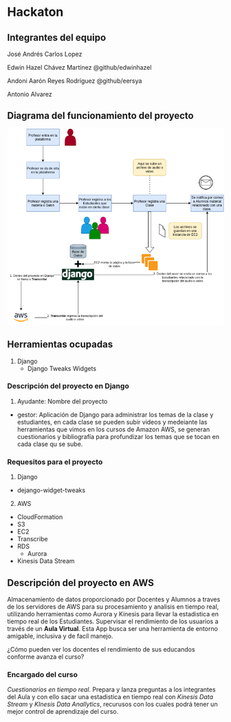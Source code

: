 # Hackaton

## Integrantes del equipo

José Andrés Carlos Lopez 

Edwin Hazel Chávez Martínez @github/edwinhazel

Andoni Aarón Reyes Rodríguez @github/eersya

Antonio Alvarez

## Diagrama del funcionamiento del proyecto
![Digrama](DiagramaFuncionamiento.png)

##  Herramientas ocupadas

1. Django
   - Django Tweaks Widgets
	
### Descripción del proyecto en Django

1. Ayudante: Nombre del proyecto 
- gestor: Aplicación de Django para administrar los temas de la clase y estudiantes, en cada clase se pueden subir videos y medeiante las herramientas que vimos en los cursos de Amazon AWS, se generan cuestionarios y bibliografía para profundizar los temas que se tocan en cada clase qu se sube.

### Requesitos para el proyecto
1. Django
- dejango-widget-tweaks
2. AWS
- CloudFormation
- S3
- EC2
- Transcribe
- RDS
	* Aurora
- Kinesis Data Stream

## Descripción del proyecto en AWS

Almacenamiento de datos proporcionado por Docentes y Alumnos a traves de los servidores de AWS para su procesamiento y analisis en tiempo real, utilizando herramientas como Aurora y Kinesis para llevar la estadistica en tiempo real de los Estudiantes. Supervisar el rendimiento de los usuarios a través de un **Aula Virtual**. Esta App busca ser una herramienta de entorno amigable, inclusiva y de facíl manejo. 

¿Cómo pueden ver los docentes el rendimiento de sus educandos conforme avanza el curso?


### Encargado del curso

*Cuestionarios en tiempo real*. Prepara y lanza preguntas a los integrantes del Aula y con ello sacar una estadistica en tiempo real con *Kinesis Data Stream* y *KInesis Data Anallytics*, recurusos con los cuales podrá tener un mejor control de aprendizaje del curso.


